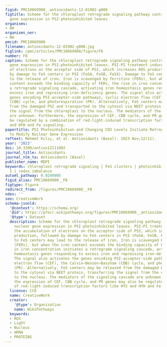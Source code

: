 ```yaml
---
figid: PMC10669900__antioxidants-12-01902-g008
figtitle: Scheme for the chloroplast retrograde signaling pathway controlling nuclear
  gene expression in PSI-photoinhibited leaves
organisms:
- NA
organisms_ner:
- NA
pmcid: PMC10669900
filename: antioxidants-12-01902-g008.jpg
figlink: /pmc/articles/PMC10669900/figure/F8
number: F8
caption: Scheme for the chloroplast retrograde signaling pathway controlling nuclear
  gene expression in PSI-photoinhibited leaves. PSI-PI treatment induces the accumulation
  of electrons on the acceptor side of PSI, which increases ROS production, followed
  by damage to FeS centers in PSI (FeSA, FeSB, FeSX). Damage to FeS centers may lead
  to the release of iron. Iron is scavenged by ferritins (FERs), but when the iron
  content exceeds the binding capacity of FERs, the rise in iron concentration initiates
  a retrograde signaling cascade, activating iron homeostasis genes responding to
  excess iron and repressing iron-deficiency genes. The signal also activates the
  genes encoding PSI-acceptor-side pathways, cyclic electron flow (CEF), the Calvin–Benson–Bassham
  (CBB) cycle, and photorespiration (PR). Alternatively, FeS centers may be released
  from the damaged PSI and transported to the cytosol via NEET protein, transferring
  the signal from the chloroplast to the nucleus. The mediators of the signaling cascade
  are unknown. Furthermore, the expression of CEF, CBB cycle, and PR genes may also
  be regulated by a combination of red-light-induced transcription factors like HY5
  and HYH and Fe signaling.
papertitle: PSI Photoinhibition and Changing CO2 Levels Initiate Retrograde Signals
  to Modify Nuclear Gene Expression
reftext: Mehmet Kılıç, et al. Antioxidants (Basel). 2023 Nov;12(11).
year: '2023'
doi: 10.3390/antiox12111902
journal_title: Antioxidants
journal_nlm_ta: Antioxidants (Basel)
publisher_name: MDPI
keywords: chloroplast retrograde signaling | FeS clusters | photoinhibition | photosystem
  I | redox imbalance
automl_pathway: 0.9249905
figid_alias: PMC10669900__F8
figtype: Figure
redirect_from: /figures/PMC10669900__F8
ndex: ''
seo: CreativeWork
schema-jsonld:
  '@context': https://schema.org/
  '@id': https://pfocr.wikipathways.org/figures/PMC10669900__antioxidants-12-01902-g008.html
  '@type': Dataset
  description: Scheme for the chloroplast retrograde signaling pathway controlling
    nuclear gene expression in PSI-photoinhibited leaves. PSI-PI treatment induces
    the accumulation of electrons on the acceptor side of PSI, which increases ROS
    production, followed by damage to FeS centers in PSI (FeSA, FeSB, FeSX). Damage
    to FeS centers may lead to the release of iron. Iron is scavenged by ferritins
    (FERs), but when the iron content exceeds the binding capacity of FERs, the rise
    in iron concentration initiates a retrograde signaling cascade, activating iron
    homeostasis genes responding to excess iron and repressing iron-deficiency genes.
    The signal also activates the genes encoding PSI-acceptor-side pathways, cyclic
    electron flow (CEF), the Calvin–Benson–Bassham (CBB) cycle, and photorespiration
    (PR). Alternatively, FeS centers may be released from the damaged PSI and transported
    to the cytosol via NEET protein, transferring the signal from the chloroplast
    to the nucleus. The mediators of the signaling cascade are unknown. Furthermore,
    the expression of CEF, CBB cycle, and PR genes may also be regulated by a combination
    of red-light-induced transcription factors like HY5 and HYH and Fe signaling.
  license: CC0
  name: CreativeWork
  creator:
    '@type': Organization
    name: WikiPathways
  keywords:
  - ROS
  - Light
  - Nucleus
  - mRNA
  - PROTEINS
---
```

